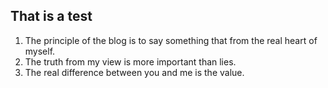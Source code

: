 ## That is a test
1. The principle of the blog is to say something that from the real heart of myself.
2. The truth from my view is more important than lies.
3. The real difference between you and me is the value.